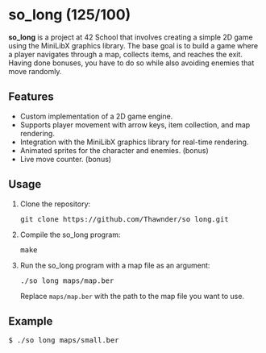 # so_long (125/100)

**so_long** is a project at 42 School that involves creating a simple 2D game using the MiniLibX graphics library. The base goal is to build a game where a player navigates through a map, collects items, and reaches the exit. Having done bonuses, you have to do so while also avoiding enemies that move randomly.
## Features
- Custom implementation of a 2D game engine.
- Supports player movement with arrow keys, item collection, and map rendering.
- Integration with the MiniLibX graphics library for real-time rendering.
- Animated sprites for the character and enemies. (bonus)
- Live move counter. (bonus)

## Usage
1. Clone the repository:
   <pre>
   git clone https://github.com/Thawnder/so_long.git
   </pre>
2. Compile the so_long program:
   <pre>
   make
   </pre>
3. Run the so_long program with a map file as an argument:
   <pre>
   ./so_long maps/map.ber
   </pre>
   Replace `maps/map.ber` with the path to the map file you want to use.

## Example
<pre>
$ ./so_long maps/small.ber
</pre>


